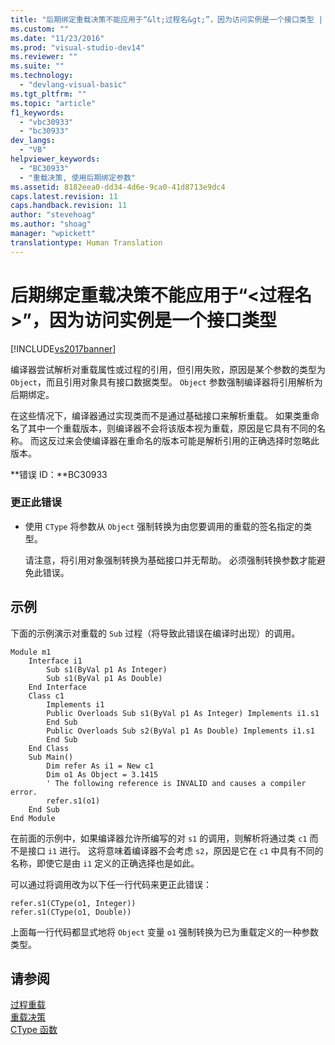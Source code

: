 ```yaml
---
title: "后期绑定重载决策不能应用于“&lt;过程名&gt;”，因为访问实例是一个接口类型 | Microsoft Docs"
ms.custom: ""
ms.date: "11/23/2016"
ms.prod: "visual-studio-dev14"
ms.reviewer: ""
ms.suite: ""
ms.technology: 
  - "devlang-visual-basic"
ms.tgt_pltfrm: ""
ms.topic: "article"
f1_keywords: 
  - "vbc30933"
  - "bc30933"
dev_langs: 
  - "VB"
helpviewer_keywords: 
  - "BC30933"
  - "重载决策, 使用后期绑定参数"
ms.assetid: 8182eea0-dd34-4d6e-9ca0-41d8713e9dc4
caps.latest.revision: 11
caps.handback.revision: 11
author: "stevehoag"
ms.author: "shoag"
manager: "wpickett"
translationtype: Human Translation
---
```

# 后期绑定重载决策不能应用于“&lt;过程名&gt;”，因为访问实例是一个接口类型
[!INCLUDE[vs2017banner](../../../csharp/includes/vs2017banner.md)]

编译器尝试解析对重载属性或过程的引用，但引用失败，原因是某个参数的类型为 `Object`，而且引用对象具有接口数据类型。  `Object` 参数强制编译器将引用解析为后期绑定。  
  
 在这些情况下，编译器通过实现类而不是通过基础接口来解析重载。  如果类重命名了其中一个重载版本，则编译器不会将该版本视为重载，原因是它具有不同的名称。  而这反过来会使编译器在重命名的版本可能是解析引用的正确选择时忽略此版本。  
  
 **错误 ID：**BC30933  
  
### 更正此错误  
  
-   使用 `CType` 将参数从 `Object` 强制转换为由您要调用的重载的签名指定的类型。  
  
     请注意，将引用对象强制转换为基础接口并无帮助。  必须强制转换参数才能避免此错误。  
  
## 示例  
 下面的示例演示对重载的 `Sub` 过程（将导致此错误在编译时出现）的调用。  
  
```  
Module m1  
    Interface i1  
        Sub s1(ByVal p1 As Integer)  
        Sub s1(ByVal p1 As Double)  
    End Interface  
    Class c1  
        Implements i1  
        Public Overloads Sub s1(ByVal p1 As Integer) Implements i1.s1  
        End Sub  
        Public Overloads Sub s2(ByVal p1 As Double) Implements i1.s1  
        End Sub  
    End Class  
    Sub Main()  
        Dim refer As i1 = New c1  
        Dim o1 As Object = 3.1415  
        ' The following reference is INVALID and causes a compiler error.  
        refer.s1(o1)   
    End Sub  
End Module  
```  
  
 在前面的示例中，如果编译器允许所编写的对 `s1` 的调用，则解析将通过类 `c1` 而不是接口 `i1` 进行。  这将意味着编译器不会考虑 `s2`，原因是它在 `c1` 中具有不同的名称，即使它是由 `i1` 定义的正确选择也是如此。  
  
 可以通过将调用改为以下任一行代码来更正此错误：  
  
```  
refer.s1(CType(o1, Integer))  
refer.s1(CType(o1, Double))  
```  
  
 上面每一行代码都显式地将 `Object` 变量 `o1` 强制转换为已为重载定义的一种参数类型。  
  
## 请参阅  
 [过程重载](../../../visual-basic/programming-guide/language-features/procedures/procedure-overloading.md)   
 [重载决策](../../../visual-basic/programming-guide/language-features/procedures/overload-resolution.md)   
 [CType 函数](../../../visual-basic/language-reference/functions/ctype-function.md)